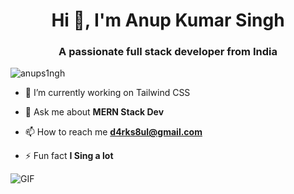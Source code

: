 <h1 align="center">Hi 👋, I'm Anup Kumar Singh</h1>
<h3 align="center">A passionate full stack developer from India</h3>

<p align="left"> <img src="https://komarev.com/ghpvc/?username=anups1ngh&label=Profile%20views&color=0e75b6&style=flat" alt="anups1ngh" /> </p>


- 🔭 I’m currently working on Tailwind CSS

- 💬 Ask me about **MERN Stack Dev**

- 📫 How to reach me **d4rks8ul@gmail.com**

- ⚡ Fun fact **I Sing a lot**
<img src="https://repository-images.githubusercontent.com/462900780/0a10af70-6cbf-46df-9071-0ff586a3b1d6" alt="GIF" />
